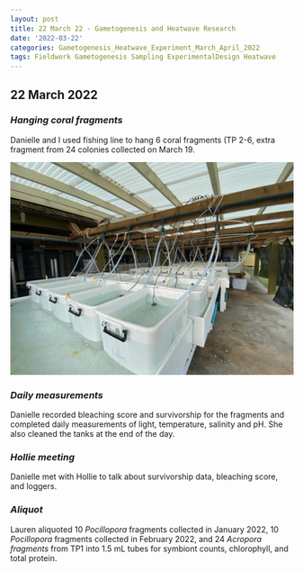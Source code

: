 ```yaml
---
layout: post
title: 22 March 22 - Gametogenesis and Heatwave Research
date: '2022-03-22'
categories: Gametogenesis_Heatwave_Experiment_March_April_2022
tags: Fieldwork Gametogenesis Sampling ExperimentalDesign Heatwave
---
```


## 22 March 2022

### *Hanging coral fragments*
Danielle and I used fishing line to hang 6 coral fragments (TP 2-6, extra fragment from 24 colonies collected on March 19.

![outdoor tank setup](https://github.com/urol-e5/urol-e5.github.io/blob/master/images/March2022_Moorea/70B55D97-351F-4B56-AAD1-899BB5B3296C.JPG)

### *Daily measurements*
Danielle recorded bleaching score and survivorship for the fragments and completed daily measurements of light, temperature, salinity and pH. She also cleaned the tanks at the end of the day.

### *Hollie meeting*
Danielle met with Hollie to talk about survivorship data, bleaching score, and loggers.

### *Aliquot*
Lauren aliquoted 10 *Pocillopora* fragments collected in January 2022, 10 *Pocillopora* fragments collected in February 2022, and 24 *Acropora fragments* from TP1 into 1.5 mL tubes for symbiont counts, chlorophyll, and total protein.
